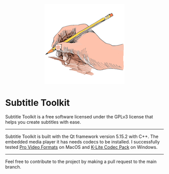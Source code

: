 <p align="center" title="Subtitle Toolkit icon">
  <img height=256 src="https://raw.githubusercontent.com/billvog/SubtitleToolkit/main/src/Assets/colored-icon.png"/>
</p>

# Subtitle Toolkit

Subtitle Toolkit is a free software licensed under the GPLv3 license that helps you create subtitles with ease.

---

Subtitle Toolkit is built with the Qt framework version 5.15.2 with C++. The embedded media player it has needs codecs to be installed. I successfully tested [Pro Video Formats](https://support.apple.com/kb/DL2050) on MacOS and [K-Lite Codec Pack](https://codecguide.com/download_kl.htm) on Windows.

---

Feel free to contribute to the project by making a pull request to the main branch.
